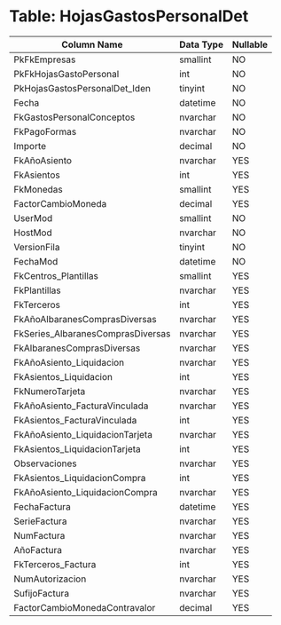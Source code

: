 # Table: HojasGastosPersonalDet

| Column Name | Data Type | Nullable |
|-------------|-----------|----------|
| PkFkEmpresas | smallint | NO |
| PkFkHojasGastoPersonal | int | NO |
| PkHojasGastosPersonalDet_Iden | tinyint | NO |
| Fecha | datetime | NO |
| FkGastosPersonalConceptos | nvarchar | NO |
| FkPagoFormas | nvarchar | NO |
| Importe | decimal | NO |
| FkAñoAsiento | nvarchar | YES |
| FkAsientos | int | YES |
| FkMonedas | smallint | YES |
| FactorCambioMoneda | decimal | YES |
| UserMod | smallint | NO |
| HostMod | nvarchar | NO |
| VersionFila | tinyint | NO |
| FechaMod | datetime | NO |
| FkCentros_Plantillas | smallint | YES |
| FkPlantillas | nvarchar | YES |
| FkTerceros | int | YES |
| FkAñoAlbaranesComprasDiversas | nvarchar | YES |
| FkSeries_AlbaranesComprasDiversas | nvarchar | YES |
| FkAlbaranesComprasDiversas | nvarchar | YES |
| FkAñoAsiento_Liquidacion | nvarchar | YES |
| FkAsientos_Liquidacion | int | YES |
| FkNumeroTarjeta | nvarchar | YES |
| FkAñoAsiento_FacturaVinculada | nvarchar | YES |
| FkAsientos_FacturaVinculada | int | YES |
| FkAñoAsiento_LiquidacionTarjeta | nvarchar | YES |
| FkAsientos_LiquidacionTarjeta | int | YES |
| Observaciones | nvarchar | YES |
| FkAsientos_LiquidacionCompra | int | YES |
| FkAñoAsiento_LiquidacionCompra | nvarchar | YES |
| FechaFactura | datetime | YES |
| SerieFactura | nvarchar | YES |
| NumFactura | nvarchar | YES |
| AñoFactura | nvarchar | YES |
| FkTerceros_Factura | int | YES |
| NumAutorizacion | nvarchar | YES |
| SufijoFactura | nvarchar | YES |
| FactorCambioMonedaContravalor | decimal | YES |

